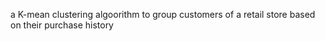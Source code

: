 a K-mean clustering algoorithm to group
customers of a retail store based on their purchase
history
